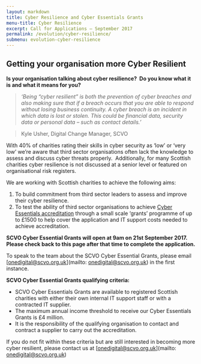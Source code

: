 ```yaml
---
layout: markdown
title: Cyber Resilience and Cyber Essentials Grants  
menu-title: Cyber Resilience
excerpt: Call for Applications – September 2017
permalink: /evolution/cyber-resilience/
submenu: evolution-cyber-resilience
---
```


## Getting your organisation more Cyber Resilient

**Is your organisation talking about cyber resilience?  Do you know what it is and what it means for you?** 

>*‘Being “cyber resilient” is both the prevention of cyber breaches and also making sure that if a breach occurs that you are able to respond without losing business continuity. A cyber breach is an incident in which data is lost or stolen. This could be financial data, security data or personal data – such as contact details.’*

> Kyle Usher, Digital Change Manager, SCVO

With 40% of charities rating their skills in cyber security as ‘low’ or ‘very low’ we’re aware that third sector organisations often lack the knowledge to assess and discuss cyber threats properly.  Additionally, for many Scottish charities cyber resilience is not discussed at a senior level or featured on organisational risk registers. 

We are working with Scottish charities to achieve the following aims: 

1. To build commitment from third sector leaders to assess and improve their cyber resilience.  
2. To test the ability of third sector organisations to achieve [Cyber Essentials accreditation](https://www.cyberaware.gov.uk/cyberessentials/) through a small scale ‘grants’ programme of up to £1500 to help cover the application and IT support costs needed to achieve accreditation. 

**SCVO Cyber Essential Grants will open at 9am on 21st September 2017. Please check back to this page after that time to complete the application.**

To speak to the team about the SCVO Cyber Essential Grants, please email [onedigital@scvo.org.uk](mailto: onedigital@scvo.org.uk) in the first instance. 

**SCVO Cyber Essential Grants qualifying criteria:**

<div class="section">
    <div class="container-fluid flow-text">
        <div class="row">
            <div class="col s12">
                <ul class="browser-default">
<li>SCVO Cyber Essentials Grants are available to registered Scottish charities with either their own internal IT support staff or with a contracted IT supplier.</li> 
<li>The maximum annual income threshold to receive our Cyber Essentials Grants is £4 million.</li> 
<li>It is the responsibility of the qualifying organisation to contact and contract a supplier to carry out the accreditation.</li> 
</ul>
            </div>
        </div>
    </div>
</div>

If you do not fit within these criteria but are still interested in becoming more cyber resilient, please contact us at [onedigital@scvo.org.uk](mailto: onedigital@scvo.org.uk)
